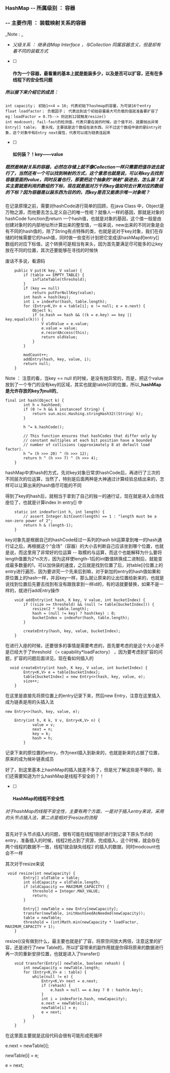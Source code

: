 ### HashMap -- 所属级别 ： 容器

### -- 主要作用  ： 装载映射关系的容器

_Note : _

* _父级关系 ： 继承自Map Interface ，与Collection  同属容器含义，但是却有着不同的装载方式_

* [ ] #### 作为一个容器，最看重的基本上就是能装多少，以及是否可以扩容，还有在多线程下的安全性问题

##### 所以接下来介绍它的成员：

```
int capacity； 初始1<<4 = 16; 代表初始下hashmap的容量，为可装16个entry
float loadfactor； 负载因子； 代表达到这个初始容量最大可负载的值就准备要扩容了 eg：loadFactor = 0.75--> 则达到12就触发resize()
int modcount; fail-fast的检测值，代表只要在装的时候，这个值不对，就要抛出异常
Entry[] table;  重头戏，主要就是这个数组在装东西，只不过这个数组中装的是Entry对象，这个对象中有Entry next属性，代表可以成为链表连起来
```

* [ ] #### 如何装？！key——value

##### 既然是映射关系的容器，必然在存储上就不像Collection一样只需要把值存进去就行了，当然还有一个可以找到映射的方式，这个意思也就是说，可以有key去找到容器里面的value，同时反着也行，那要把这个抽象的“映射”装进去，怎么装？其实主要就是利用的数组的下标，现在就是面对万千的key值如何去计算对应的数组的下标？因为容器是以装东西为目的的，而key是否又能表示唯一对象呢？

在记录原理之前，需要对hashCode进行简单的回顾，在java Class 中，Object是万物之源，而他要去怎么定义自己的唯一性呢？就像人一样的基因，那就是对象的hashCode function去return 一个hash值，也就是对象的基因，这个值一般是由创建对象时的内部地址所计算出来的整型值，一般来说，new出来的不同对象是会有不同的hash值的，除了String有点特殊的类，也就是说对于key对象，我们在存储的时候需要它的hash值，同时做一些变形计划把它变成该hashMap的entry\[\] 数组的对应下标值，这个转换可是相当有来头，因为首先要满足尽可能多的让key放在不同的位置，其次还要能够在寻找的时候快

废话不多说，看源码

```
    public V put(K key, V value) {
        if (table == EMPTY_TABLE) {
            inflateTable(threshold);
        }
        if (key == null)
            return putForNullKey(value);
        int hash = hash(key);
        int i = indexFor(hash, table.length);
        for (Entry<K,V> e = table[i]; e != null; e = e.next) {
            Object k;
            if (e.hash == hash && ((k = e.key) == key || key.equals(k))) {
                V oldValue = e.value;
                e.value = value;
                e.recordAccess(this);
                return oldValue;
            }
        }

        modCount++;
        addEntry(hash, key, value, i);
        return null;
    }
```

Note ： 注意的看，当key == null 的时候，是没有抛异常的，而是，把这个value放到了一个专门的没有key的区域，其实也就是table\[0\]的位置，所以_**hashMap是允许存放的key为null的**_

```
final int hash(Object k) {
        int h = hashSeed;
        if (0 != h && k instanceof String) {
            return sun.misc.Hashing.stringHash32((String) k);
        }

        h ^= k.hashCode();

        // This function ensures that hashCodes that differ only by
        // constant multiples at each bit position have a bounded
        // number of collisions (approximately 8 at default load factor).
        h ^= (h >>> 20) ^ (h >>> 12);
        return h ^ (h >>> 7) ^ (h >>> 4);
    }
```

hashMap中求hash的方式，先对key对象日常求hashCode后，再进行了三次的不同层次的位运算，当然了，特别是后面两种是大神通过计算经验总结出来的，怎样可以让算出来的hash值尽可能的不同

得到了key的hash后，就相当于拿到了自己的独一的通行证，现在就是进入会场找座位了，也就是计算index In entry\[\] 中

```
    static int indexFor(int h, int length) {
        // assert Integer.bitCount(length) == 1 : "length must be a non-zero power of 2";
        return h & (length-1);
    }
```

key对象先是根据自己的hashCode经过一系列的hash bit运算拿到唯一的hash通行证之后，再根据这个“会场”（容器）的大小去判断自己应该坐到哪个位置，也就是说，而这里用了非常好的位运算 -- 取模的与运算，而这个也能解释为什么要将length值置为2^n次方，因为这样使length-1后的int数值转换成二进制后，就能变成最多数量的1，可以加快装的速度，之后就是找到位置了后，对table\[i\]位置上的entry进行遍历，因为要讲究一个先来后到嘛，对于新加的entry的hash值如果和原位置上的hash一样，并且key一样，那么就让原来的让出位置给新来的，也就是说找到位置后先要去找到有没有跟我拿到一样id的，有的话就要替换，如果不是一样的，就进行addEntry操作

```
    void addEntry(int hash, K key, V value, int bucketIndex) {
        if ((size >= threshold) && (null != table[bucketIndex])) {
            resize(2 * table.length);
            hash = (null != key) ? hash(key) : 0;
            bucketIndex = indexFor(hash, table.length);
        }

        createEntry(hash, key, value, bucketIndex);
    }
```

在进行入座的时候，还要很多的事情是需要考虑的，首先要考虑的是这个大小是不是已经大于了threshold （= capability\*loadFactory） ，因为要考虑到扩容的问题，扩容的问题后面详见，现在看如何插入的

```
  void createEntry(int hash, K key, V value, int bucketIndex) {
        Entry<K,V> e = table[bucketIndex];
        table[bucketIndex] = new Entry<>(hash, key, value, e);
        size++;
    }
```

在这里是直接先将原位置上的entry记录下来，然后new Entry，注意在这里插入成为链表是用的头插入法

```
new Entry<>(hash, key, value, e);
```

```
    Entry(int h, K k, V v, Entry<K,V> n) {
            value = v;
            next = n;
            key = k;
            hash = h;
        }
```

记录下来的原位置的entry，作为next插入到新来的，也就是新来的占据了位置，原来的成为候补链表成员

好了，到这里基本上hashMap的插入就差不多了，但是光了解这些是不够的，我们还需要知道为什么hashMap是线程不安全的？！

* [ ] #### HashMap的线程不安全性

###### 对于hashMap的线程不安全性，主要有两个方面，一是对于插入entry来说，采用的头节点插入法，第二点是相对于resize的流程

首先对于头节点插入的问题，很有可能在线程1刚好进行到记录下原头节点的entry，准备插入的时候，线程2抢占到了资源，完成插入，这个时候，就会存在两个线程的数据不一致，线程1就会缺失线程2 的插入的数据，同时modcount也会不一样

其次对于resize来说

```
 void resize(int newCapacity) {
        Entry[] oldTable = table;
        int oldCapacity = oldTable.length;
        if (oldCapacity == MAXIMUM_CAPACITY) {
            threshold = Integer.MAX_VALUE;
            return;
        }

        Entry[] newTable = new Entry[newCapacity];
        transfer(newTable, initHashSeedAsNeeded(newCapacity));
        table = newTable;
        threshold = (int)Math.min(newCapacity * loadFactor, MAXIMUM_CAPACITY + 1);
    }

```

resize\(\)没有做到什么，最主要也就是扩了容，将原空间放大两倍，注意这里的扩容，还是进行了new Table的，所以扩容带来的副作用就是你得将原来的数据进行再一次的重新安排位置，也就是进入了transfer\(\)

```
    void transfer(Entry[] newTable, boolean rehash) {
        int newCapacity = newTable.length;
        for (Entry<K,V> e : table) {
            while(null != e) {
                Entry<K,V> next = e.next;
                if (rehash) {
                    e.hash = null == e.key ? 0 : hash(e.key);
                }
                int i = indexFor(e.hash, newCapacity);
                e.next = newTable[i];
                newTable[i] = e;
                e = next;
            }
        }
    }
```

在这里面主要就是这段代码会很有可能形成死循环

e.next = newTable\[i\];

newTable\[i\] = e;

e = next;

